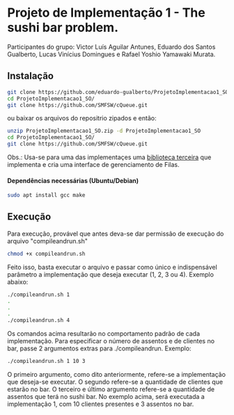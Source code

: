 # Projeto de Implementação 1 - The sushi bar problem.

Participantes do grupo: Victor Luís Aguilar Antunes, Eduardo dos Santos Gualberto, Lucas Vinícius Domingues e Rafael Yoshio Yamawaki Murata.

## Instalação

```bash
git clone https://github.com/eduardo-gualberto/ProjetoImplementacao1_SO.git
cd ProjetoImplementacao1_SO/
git clone https://github.com/SMFSW/cQueue.git
```
ou baixar os arquivos do repositrio zipados e então:

```bash
unzip ProjetoImplementacao1_SO.zip -d ProjetoImplementacao1_SO
cd ProjetoImplementacao1_SO/
git clone https://github.com/SMFSW/cQueue.git
```

Obs.: Usa-se para uma das implementaçes uma [biblioteca terceira](https://github.com/SMFSW/cQueue) que implementa e cria uma interface de gerenciamento de Filas.

#### Dependências necessárias (Ubuntu/Debian)
```bash
sudo apt install gcc make
```

## Execução

Para execução,  provável que antes deva-se dar permissão de execução do arquivo "compileandrun.sh"

```bash
chmod +x compileandrun.sh
```
Feito isso, basta executar o arquivo e passar como único e indispensável parâmetro a implementação que deseja executar (1, 2, 3 ou 4). Exemplo abaixo:

```bash
./compileandrun.sh 1
.
.
.
./compileandrun.sh 4
```
Os comandos acima resultarão no comportamento padrão de cada implementação. Para especificar o número de assentos e de clientes no bar, passe 2 argumentos extras para ./compileandrun. Exemplo:

```bash
./compileandrun.sh 1 10 3
```

O primeiro argumento, como dito anteriormente, refere-se a implementação que deseja-se executar. O segundo refere-se a quantidade de clientes que estarão no bar. O terceiro e último argumento refere-se a quantidade de assentos que terá no sushi bar. No exemplo acima, será executada a implementação 1, com 10 clientes presentes e 3 assentos no bar.
